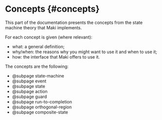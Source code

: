 # Concepts {#concepts}

This part of the documentation presents the concepts from the state machine theory that Maki implements.

For each concept is given (where relevant):
* what: a general definition;
* why/when: the reasons why you might want to use it and when to use it;
* how: the interface that Maki offers to use it.

The concepts are the following:
* @subpage state-machine
* @subpage event
* @subpage state
* @subpage action
* @subpage guard
* @subpage run-to-completion
* @subpage orthogonal-region
* @subpage composite-state
